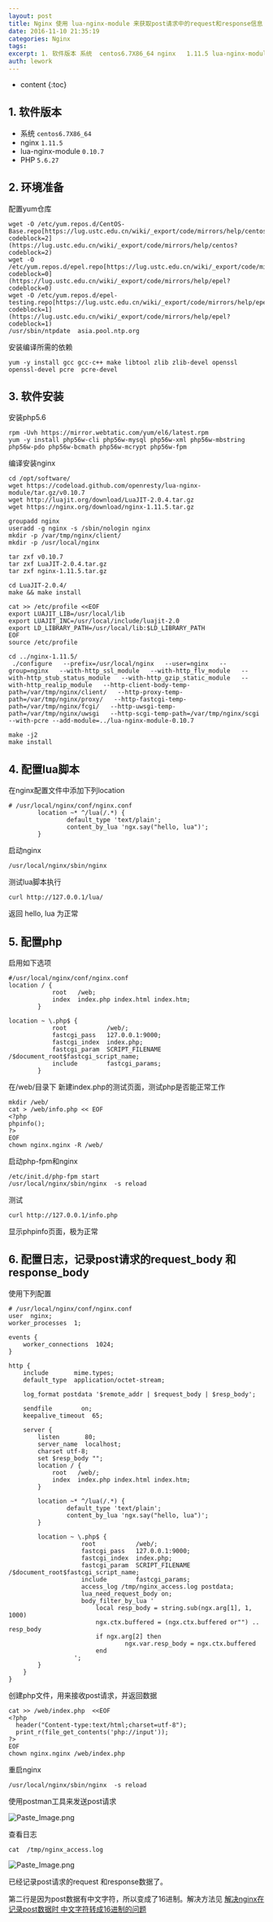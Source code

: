 ```yaml
---
layout: post
title: Nginx 使用 lua-nginx-module 来获取post请求中的request和response信息
date: 2016-11-10 21:35:19
categories: Nginx
tags:
excerpt: 1. 软件版本 系统  centos6.7X86_64 nginx   1.11.5 lua-nginx-module  0.10.7 PHP ...
auth: lework
---
```

* content
{:toc}

## 1. 软件版本

- 系统  `centos6.7X86_64`
- nginx   `1.11.5`
- lua-nginx-module  `0.10.7`
- PHP   `5.6.27`

## 2. 环境准备

配置yum仓库
```
wget -O /etc/yum.repos.d/CentOS-Base.repo[https://lug.ustc.edu.cn/wiki/_export/code/mirrors/help/centos?codeblock=2](https://lug.ustc.edu.cn/wiki/_export/code/mirrors/help/centos?codeblock=2)
wget -O /etc/yum.repos.d/epel.repo[https://lug.ustc.edu.cn/wiki/_export/code/mirrors/help/epel?codeblock=0](https://lug.ustc.edu.cn/wiki/_export/code/mirrors/help/epel?codeblock=0)
wget -O /etc/yum.repos.d/epel-testing.repo[https://lug.ustc.edu.cn/wiki/_export/code/mirrors/help/epel?codeblock=1](https://lug.ustc.edu.cn/wiki/_export/code/mirrors/help/epel?codeblock=1)
/usr/sbin/ntpdate  asia.pool.ntp.org
```

安装编译所需的依赖
```
yum -y install gcc gcc-c++ make libtool zlib zlib-devel openssl openssl-devel pcre  pcre-devel
```

## 3. 软件安装

安装php5.6
```
rpm -Uvh https://mirror.webtatic.com/yum/el6/latest.rpm
yum -y install php56w-cli php56w-mysql php56w-xml php56w-mbstring php56w-pdo php56w-bcmath php56w-mcrypt php56w-fpm 
```

编译安装nginx
```
cd /opt/software/
wget https://codeload.github.com/openresty/lua-nginx-module/tar.gz/v0.10.7
wget http://luajit.org/download/LuaJIT-2.0.4.tar.gz
wget https://nginx.org/download/nginx-1.11.5.tar.gz

groupadd nginx
useradd -g nginx -s /sbin/nologin nginx
mkdir -p /var/tmp/nginx/client/
mkdir -p /usr/local/nginx

tar zxf v0.10.7
tar zxf LuaJIT-2.0.4.tar.gz 
tar zxf nginx-1.11.5.tar.gz 

cd LuaJIT-2.0.4/
make && make install

cat >> /etc/profile <<EOF
export LUAJIT_LIB=/usr/local/lib
export LUAJIT_INC=/usr/local/include/luajit-2.0
export LD_LIBRARY_PATH=/usr/local/lib:$LD_LIBRARY_PATH
EOF
source /etc/profile

cd ../nginx-1.11.5/
 ./configure   --prefix=/usr/local/nginx   --user=nginx   --group=nginx   --with-http_ssl_module   --with-http_flv_module   --with-http_stub_status_module   --with-http_gzip_static_module   --with-http_realip_module   --http-client-body-temp-path=/var/tmp/nginx/client/   --http-proxy-temp-path=/var/tmp/nginx/proxy/   --http-fastcgi-temp-path=/var/tmp/nginx/fcgi/   --http-uwsgi-temp-path=/var/tmp/nginx/uwsgi   --http-scgi-temp-path=/var/tmp/nginx/scgi   --with-pcre --add-module=../lua-nginx-module-0.10.7

make -j2
make install
```
## 4.  配置lua脚本

在nginx配置文件中添加下列location
```
# /usr/local/nginx/conf/nginx.conf
        location ~* ^/lua(/.*) {
                default_type 'text/plain';
                content_by_lua 'ngx.say("hello, lua")';
        }
```

启动nginx

```
/usr/local/nginx/sbin/nginx
```

测试lua脚本执行
```
curl http://127.0.0.1/lua/
```
返回 hello, lua 为正常


## 5. 配置php

启用如下选项

```
#/usr/local/nginx/conf/nginx.conf
location / {
            root   /web;
            index  index.php index.html index.htm;
        }

location ~ \.php$ {
            root           /web/;
            fastcgi_pass   127.0.0.1:9000;
            fastcgi_index  index.php;
            fastcgi_param  SCRIPT_FILENAME  /$document_root$fastcgi_script_name;
            include        fastcgi_params;
        }
```

在/web/目录下 新建index.php的测试页面，测试php是否能正常工作

```
mkdir /web/
cat > /web/info.php << EOF
<?php
phpinfo();
?>
EOF
chown nginx.nginx -R /web/
```

启动php-fpm和nginx

```
/etc/init.d/php-fpm start
/usr/local/nginx/sbin/nginx  -s reload
```

测试

```
curl http://127.0.0.1/info.php   
```

显示phpinfo页面，极为正常

## 6. 配置日志，记录post请求的request_body 和response_body

使用下列配置
```
# /usr/local/nginx/conf/nginx.conf
user  nginx;
worker_processes  1;

events {
    worker_connections  1024;
}

http {
    include       mime.types;
    default_type  application/octet-stream;

    log_format postdata '$remote_addr | $request_body | $resp_body';

    sendfile        on;
    keepalive_timeout  65;

    server {
        listen       80;
        server_name  localhost;
        charset utf-8;
        set $resp_body "";
        location / {
            root   /web/;
            index  index.php index.html index.htm;
        }

        location ~* ^/lua(/.*) {
                default_type 'text/plain';
                content_by_lua 'ngx.say("hello, lua")';
        }

        location ~ \.php$ {
                    root           /web/;
                    fastcgi_pass   127.0.0.1:9000;
                    fastcgi_index  index.php;
                    fastcgi_param  SCRIPT_FILENAME  /$document_root$fastcgi_script_name;
                    include        fastcgi_params;
                    access_log /tmp/nginx_access.log postdata;
                    lua_need_request_body on;
                    body_filter_by_lua '
                        local resp_body = string.sub(ngx.arg[1], 1, 1000)
                        ngx.ctx.buffered = (ngx.ctx.buffered or"") .. resp_body
                        if ngx.arg[2] then
                                ngx.var.resp_body = ngx.ctx.buffered
                        end
                  ';
        }
    }
}
```

创建php文件，用来接收post请求，并返回数据

```
cat >> /web/index.php  <<EOF
<?php
  header("Content-type:text/html;charset=utf-8"); 
  print_r(file_get_contents('php://input'));
?>
EOF
chown nginx.nginx /web/index.php
```

重启nginx

```
/usr/local/nginx/sbin/nginx  -s reload
```

使用postman工具来发送post请求

![Paste_Image.png](http://upload-images.jianshu.io/upload_images/3629406-42b51ef7b121d677.png?imageMogr2/auto-orient/strip%7CimageView2/2/w/1240)

查看日志

```
cat  /tmp/nginx_access.log
```

![Paste_Image.png](http://upload-images.jianshu.io/upload_images/3629406-3484725c836a316c.png?imageMogr2/auto-orient/strip%7CimageView2/2/w/1240)

已经记录post请求的request 和response数据了。

第二行是因为post数据有中文字符，所以变成了16进制。解决方法见 [解决nginx在记录post数据时 中文字符转成16进制的问题](http://www.jianshu.com/p/8f8c2b5ca2d1)
